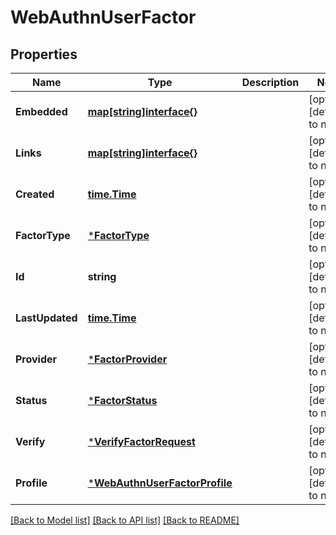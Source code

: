 # WebAuthnUserFactor

## Properties
Name | Type | Description | Notes
------------ | ------------- | ------------- | -------------
**Embedded** | [**map[string]interface{}**](interface{}.md) |  | [optional] [default to null]
**Links** | [**map[string]interface{}**](interface{}.md) |  | [optional] [default to null]
**Created** | [**time.Time**](time.Time.md) |  | [optional] [default to null]
**FactorType** | [***FactorType**](FactorType.md) |  | [optional] [default to null]
**Id** | **string** |  | [optional] [default to null]
**LastUpdated** | [**time.Time**](time.Time.md) |  | [optional] [default to null]
**Provider** | [***FactorProvider**](FactorProvider.md) |  | [optional] [default to null]
**Status** | [***FactorStatus**](FactorStatus.md) |  | [optional] [default to null]
**Verify** | [***VerifyFactorRequest**](VerifyFactorRequest.md) |  | [optional] [default to null]
**Profile** | [***WebAuthnUserFactorProfile**](WebAuthnUserFactorProfile.md) |  | [optional] [default to null]

[[Back to Model list]](../README.md#documentation-for-models) [[Back to API list]](../README.md#documentation-for-api-endpoints) [[Back to README]](../README.md)

